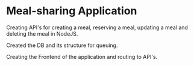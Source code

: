# Meal-sharing Application
Creating API's for creating a meal, reserving a meal, updating a meal and deleting the meal in NodeJS.

Created the DB and its structure for queuing.

Creating the Frontend of the application and routing to API's.
